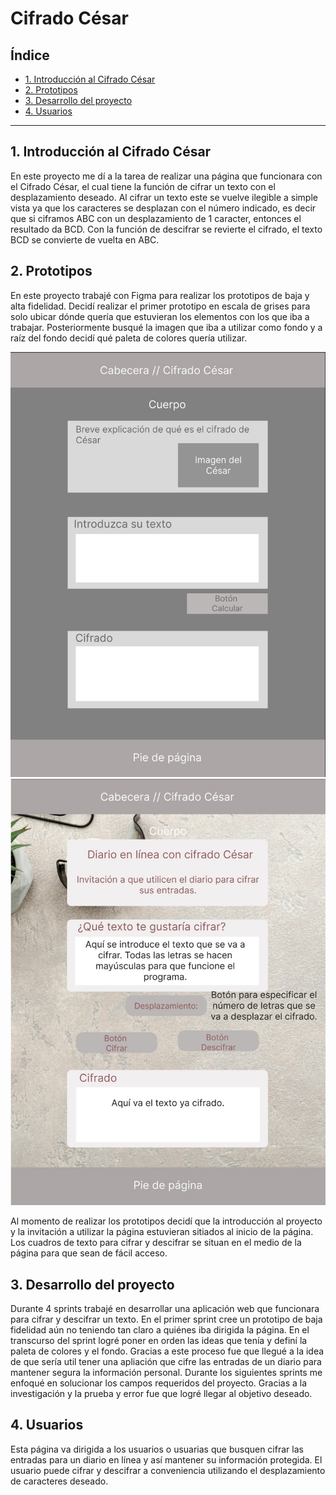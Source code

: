 # Cifrado César

## Índice

* [1. Introducción al Cifrado César](#1-Introducción-al-Cifrado-César)
* [2. Prototipos](#2-Prototipos)
* [3. Desarrollo del proyecto](#3-Desarrollo-del-proyecto)
* [4. Usuarios](#4-Usuarios)

***

## 1. Introducción al Cifrado César
  En este proyecto me dí a la tarea de realizar una página que funcionara con el Cifrado César, el cual tiene la función de cifrar un texto con el desplazamiento deseado. Al cifrar un texto este se vuelve ilegible a simple vista ya que los caracteres se desplazan con el número indicado, es decir que si ciframos ABC con un desplazamiento de 1 caracter, entonces el resultado da BCD. Con la función de descifrar se revierte el cifrado, el texto BCD se convierte de vuelta en ABC.


## 2. Prototipos

En este proyecto trabajé con Figma para realizar los prototipos de baja y alta fidelidad. 
Decidí realizar el primer prototipo en escala de grises para solo ubicar dónde quería que estuvieran los elementos con los que iba a trabajar.
Posteriormente busqué la imagen que iba a utilizar como fondo y a raíz del fondo decidí qué paleta de colores quería utilizar.

![img](./prototipo%20baja%20fidelidad.jpg)
![img](./prototipo%20alta%20fidelidad.jpg)

Al momento de realizar los prototipos decidí que la introducción al proyecto y la invitación a utilizar la página estuvieran sitiados al inicio de la página. 
Los cuadros de texto para cifrar y descifrar se situan en el medio de la página para que sean de fácil acceso. 


## 3. Desarrollo del proyecto

Durante 4 sprints trabajé en desarrollar una aplicación web que funcionara para cifrar y descifrar un texto. 
En el primer sprint cree un prototipo de baja fidelidad aún no teniendo tan claro a quiénes iba dirigida la página. 
En el transcurso del sprint logré poner en orden las ideas que tenía y definí la paleta de colores y el fondo. Gracias a este proceso fue que llegué a la idea de que sería util tener una apliación que cifre las entradas de un diario para mantener segura la información personal. 
Durante los siguientes sprints me enfoqué en solucionar los campos requeridos del proyecto. Gracias a la investigación y  la prueba y error fue que logré llegar al objetivo deseado.

## 4. Usuarios
Esta página va dirigida a los usuarios o usuarias que busquen cifrar las entradas para un diario en línea y así mantener su información protegida. El usuario puede cifrar y descifrar a conveniencia utilizando el desplazamiento de caracteres deseado.

